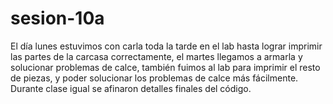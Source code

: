 # sesion-10a
El día lunes estuvimos con carla toda la tarde en el lab hasta lograr imprimir las partes de la carcasa correctamente, el martes llegamos a armarla y solucionar problemas de calce, también fuimos al lab para imprimir el resto de piezas, y poder solucionar los problemas de calce más fácilmente. Durante clase igual se afinaron detalles finales del código. 
